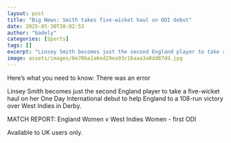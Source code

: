 ```yaml
---
layout: post
title: "Big News: Smith takes five-wicket haul on ODI debut"
date: 2025-05-30T20:02:53
author: "badely"
categories: [Sports]
tags: []
excerpt: "Linsey Smith becomes just the second England player to take a five-wicket haul on her One Day International debut to help England to a 108-run victory"
image: assets/images/0e70ba1a6ed29ea93c16aaa3a0dd87dd.jpg
---
```


Here’s what you need to know: There was an error

Linsey Smith becomes just the second England player to take a five-wicket haul on her One Day International debut to help England to a 108-run victory over West Indies in Derby.

MATCH REPORT: England Women v West Indies Women - first ODI

Available to UK users only.

